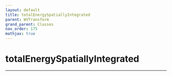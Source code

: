 ```yaml
---
layout: default
title: totalEnergySpatiallyIntegrated
parent: WVTransform
grand_parent: Classes
nav_order: 175
mathjax: true
---
```


#  totalEnergySpatiallyIntegrated




---


